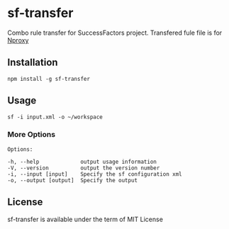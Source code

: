 # sf-transfer
  Combo rule transfer for SuccessFactors project. Transfered fule file is for [Nproxy](http://goddyzhao.me/nproxy/)
  
## Installation

    npm install -g sf-transfer

## Usage

    sf -i input.xml -o ~/workspace

### More Options

    Options:

    -h, --help             output usage information
    -V, --version          output the version number
    -i, --input [input]    Specify the sf configuration xml
    -o, --output [output]  Specify the output

## License

sf-transfer is available under the term of MIT License